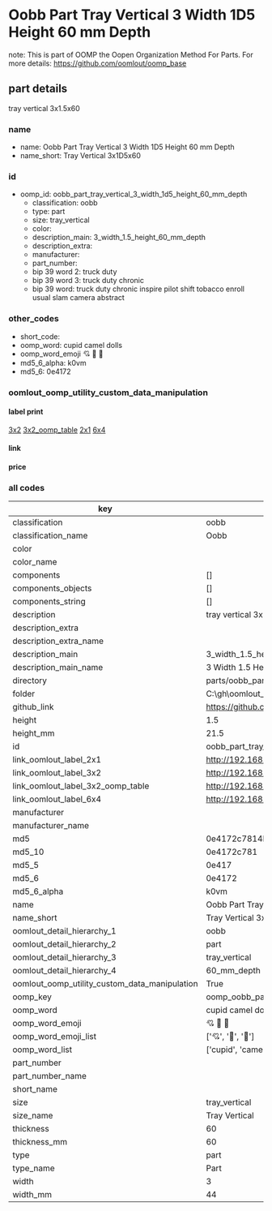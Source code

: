 # Oobb Part Tray Vertical 3 Width 1D5 Height 60 mm Depth  

note: This is part of OOMP the Oopen Organization Method For Parts. For more details: https://github.com/oomlout/oomp_base

##  part details
  



tray vertical 3x1.5x60



### name
* name: Oobb Part Tray Vertical 3 Width 1D5 Height 60 mm Depth
* name_short: Tray Vertical 3x1D5x60 
### id
* oomp_id: oobb_part_tray_vertical_3_width_1d5_height_60_mm_depth
  * classification: oobb
  * type: part
  * size: tray_vertical
  * color: 
  * description_main: 3_width_1.5_height_60_mm_depth
  * description_extra: 
  * manufacturer: 
  * part_number: 
  * bip 39 word 2: truck duty
  * bip 39 word 3: truck duty chronic
  * bip 39 word: truck duty chronic inspire pilot shift tobacco enroll usual slam camera abstract

### other_codes
* short_code: 
* oomp_word: cupid camel dolls
* oomp_word_emoji :cupid: :camel: :dolls:
* md5_6_alpha: k0vm
* md5_6: 0e4172






### oomlout_oomp_utility_custom_data_manipulation
#### label print
[3x2](http://192.168.1.245:1112/?label=oomp%20k0vm)
[3x2_oomp_table](http://192.168.1.108:1112/?label=oomp%20k0vm)
[2x1](http://192.168.1.242:1112/?label=oomp%20k0vm)
[6x4](http://192.168.1.55:1112/?label=oomp%20k0vm)    

#### link

                              

#### price







### all codes 
| key | value |  
| --- | --- |  
| classification | oobb |  
| classification_name | Oobb |  
| color |  |  
| color_name |  |  
| components | [] |  
| components_objects | [] |  
| components_string | [] |  
| description | tray vertical 3x1.5x60 |  
| description_extra |  |  
| description_extra_name |  |  
| description_main | 3_width_1.5_height_60_mm_depth |  
| description_main_name | 3 Width 1.5 Height 60 mm Depth |  
| directory | parts/oobb_part_tray_vertical_3_width_1d5_height_60_mm_depth |  
| folder | C:\gh\oomlout_oobb_version_4_generated_parts\parts\oobb_part_tray_vertical_3_width_1d5_height_60_mm_depth |  
| github_link | https://github.com/oomlout/oomlout_oomp_part_src/tree/main/parts/oobb_part_tray_vertical_3_width_1d5_height_60_mm_depth |  
| height | 1.5 |  
| height_mm | 21.5 |  
| id | oobb_part_tray_vertical_3_width_1d5_height_60_mm_depth |  
| link_oomlout_label_2x1 | http://192.168.1.242:1112/?label=oomp%20k0vm |  
| link_oomlout_label_3x2 | http://192.168.1.245:1112/?label=oomp%20k0vm |  
| link_oomlout_label_3x2_oomp_table | http://192.168.1.108:1112/?label=oomp%20k0vm |  
| link_oomlout_label_6x4 | http://192.168.1.55:1112/?label=oomp%20k0vm |  
| manufacturer |  |  
| manufacturer_name |  |  
| md5 | 0e4172c7814b3c671752775450d12749 |  
| md5_10 | 0e4172c781 |  
| md5_5 | 0e417 |  
| md5_6 | 0e4172 |  
| md5_6_alpha | k0vm |  
| name | Oobb Part Tray Vertical 3 Width 1D5 Height 60 mm Depth |  
| name_short | Tray Vertical 3x1D5x60  |  
| oomlout_detail_hierarchy_1 | oobb |  
| oomlout_detail_hierarchy_2 | part |  
| oomlout_detail_hierarchy_3 | tray_vertical |  
| oomlout_detail_hierarchy_4 | 60_mm_depth |  
| oomlout_oomp_utility_custom_data_manipulation | True |  
| oomp_key | oomp_oobb_part_tray_vertical_3_width_1d5_height_60_mm_depth |  
| oomp_word | cupid camel dolls |  
| oomp_word_emoji | :cupid: :camel: :dolls: |  
| oomp_word_emoji_list | [':cupid:', ':camel:', ':dolls:'] |  
| oomp_word_list | ['cupid', 'camel', 'dolls'] |  
| part_number |  |  
| part_number_name |  |  
| short_name |  |  
| size | tray_vertical |  
| size_name | Tray Vertical |  
| thickness | 60 |  
| thickness_mm | 60 |  
| type | part |  
| type_name | Part |  
| width | 3 |  
| width_mm | 44 |  
